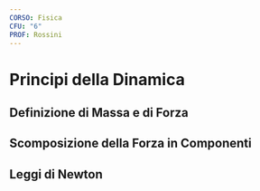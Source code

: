 ```yaml
---
CORSO: Fisica
CFU: "6"
PROF: Rossini
---
```

# Principi della Dinamica
## Definizione di Massa e di Forza
## Scomposizione della Forza in Componenti
## Leggi di Newton